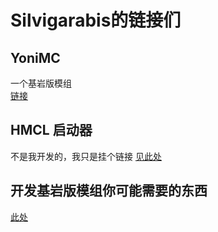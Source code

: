 # Silvigarabis的链接们

## YoniMC
一个基岩版模组  
[链接](./YoniMC)

## HMCL 启动器
不是我开发的，我只是挂个链接
[见此处](./HMCL-Origin)

## 开发基岩版模组你可能需要的东西
[此处](./Useful-Links-for-Bedrock-Addon)
